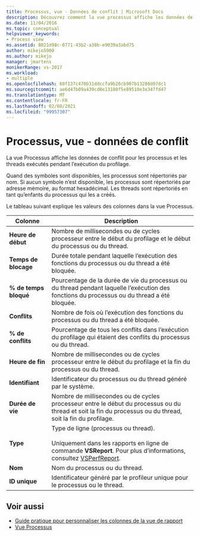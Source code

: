 ```yaml
---
title: Processus, vue - Données de conflit | Microsoft Docs
description: Découvrez comment la vue processus affiche les données de conflit pour les processus et les threads qui ont été exécutés pendant l’exécution du profilage.
ms.date: 11/04/2016
ms.topic: conceptual
helpviewer_keywords:
- Process view
ms.assetid: 8821d98c-0771-43b2-a38b-e9039a3abd75
author: mikejo5000
ms.author: mikejo
manager: jmartens
monikerRange: vs-2017
ms.workload:
- multiple
ms.openlocfilehash: 60f137c470b31ddccfa9b26cb907b13288d07dc1
ms.sourcegitcommit: ae6d47b09a439cd0e13180f5e89510e3e347fd47
ms.translationtype: MT
ms.contentlocale: fr-FR
ms.lasthandoff: 02/08/2021
ms.locfileid: "99957307"
---
```

# <a name="process-view---contention-data"></a>Processus, vue - données de conflit
La vue Processus affiche les données de conflit pour les processus et les threads exécutés pendant l’exécution du profilage.

 Quand des symboles sont disponibles, les processus sont répertoriés par nom. Si aucun symbole n’est disponible, les processus sont répertoriés par adresse mémoire, au format hexadécimal. Les threads sont répertoriés en tant qu’enfants du processus qui les a créés.

 Le tableau suivant explique les valeurs des colonnes dans la vue Processus.

|Colonne|Description|
|------------|-----------------|
|**Heure de début**|Nombre de millisecondes ou de cycles processeur entre le début du profilage et le début du processus ou du thread.|
|**Temps de blocage**|Durée totale pendant laquelle l’exécution des fonctions du processus ou du thread a été bloquée.|
|**% de temps bloqué**|Pourcentage de la durée de vie du processus ou du thread pendant laquelle l’exécution des fonctions du processus ou du thread a été bloquée.|
|**Conflits**|Nombre de fois où l’exécution des fonctions du processus ou du thread a été bloquée.|
|**% de conflits**|Pourcentage de tous les conflits dans l’exécution du profilage qui étaient des conflits du processus ou du thread.|
|**Heure de fin**|Nombre de millisecondes ou de cycles processeur entre le début du profilage et la fin du processus ou du thread.|
|**Identifiant**|Identificateur du processus ou du thread généré par le système.|
|**Durée de vie**|Nombre de millisecondes ou de cycles processeur entre le début du processus ou du thread et soit la fin du processus ou du thread, soit la fin du profilage.|
|**Type**|Type de ligne (processus ou thread).<br /><br /> Uniquement dans les rapports en ligne de commande **VSReport**. Pour plus d’informations, consultez [VSPerfReport](../profiling/vsperfreport.md).|
|**Nom**|Nom du processus ou du thread.|
|**ID unique**|Identificateur généré par le profileur unique pour le processus ou le thread.|

## <a name="see-also"></a>Voir aussi
- [Guide pratique pour personnaliser les colonnes de la vue de rapport](../profiling/how-to-customize-report-view-columns.md)
- [Vue Processus](../profiling/process-view.md)
